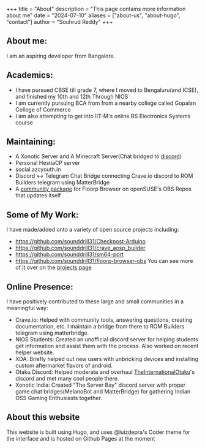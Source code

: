 +++
title = "About"
description = "This page contains more information about me"
date = "2024-07-10"
aliases = ["about-us", "about-hugo", "contact"]
author = "Souhrud Reddy"
+++


## About me:
I am an aspiring developer from Bangalore.

## Academics:
- I have pursued CBSE till grade 7, where I moved to Bengaluru(and ICSE), and finished my 10th and 12th Through NIOS
- I am currently pursuing BCA from from a nearby college called Gopalan College of Commerce
- I am also attempting to get into IIT-M's online BS Electronics Systems course

## Maintaining:
- A Xonotic Server and A Minecraft Server(Chat bridged to [discord](discord.gg/invite/Ws5NEF9sFw))
- Personal HestiaCP server
- social.azcyouth.in
- Discord <-> Telegram Chat Bridge connecting Crave.io discord to ROM Builders telegram using MatterBridge
- A [community package](https://github.com/sounddrill31/floorp-browser-obs) for Floorp Browser on openSUSE's OBS Repos that updates itself

## Some of My Work:
I have made/added onto a variety of open source projects including:

* https://github.com/sounddrill31/Checkpost-Arduino
* https://github.com/sounddrill31/crave_aosp_builder
* https://github.com/sounddrill31/sm64-port
* https://github.com/sounddrill31/floorp-browser-obs
You can see more of it over on the [projects page](https://sounddrill31.github.io/projects/)

## Online Presence:
I have positively contributed to these large and small communities in a meaningful way:
* Crave.io: Helped with community tools, answering questions, creating documentation, etc. I maintain a bridge from there to ROM Builders telegram using matterbridge.
* NIOS Students: Created an unofficial discord server for helping students get information and assist them with the process. Also worked on recent helper website.
* XDA: Briefly helped out new users with unbricking devices and installing custom aftermarket flavors of android.
* Otaku Discord: Helped moderate and overhaul [TheInternationalOtaku](https://www.twitch.tv/theinternationalotaku)'s discord and met many cool people there.
* Xonotic India: Created "The Server Bay" discord server with proper game chat bridges(MelanoBot and MatterBridge) for gathering Indian OSS Gaming Enthusiasts together. 

## About this website
This website is built using Hugo, and uses @luizdepra's Coder theme for the interface and is hosted on Github Pages at the moment
